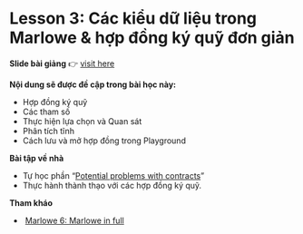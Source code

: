 # Lesson 3: Các kiểu dữ liệu trong Marlowe & hợp đồng ký quỹ đơn giản

**Slide bài giảng** 👉 [visit here](https://docs.google.com/presentation/d/1um6BLe2w8g9uk6-geBKAI\_Ly2QNDaHk3/edit?usp=sharing\&ouid=106187219308748411779\&rtpof=true\&sd=true)

**Nội dung sẽ được đề cập trong bài học này:**

* Hợp đồng ký quỹ
* Các tham số
* Thực hiện lựa chọn và Quan sát
* Phân tích tĩnh
* Cách lưu và mở hợp đồng trong Playground

**Bài tập về nhà**

* Tự học phần “[Potential problems with contracts](https://vcc.gitbook.io/vcc\_marlowe/basic-resources/concepts/potential-problems-with-contracts)”&#x20;
* Thực hành thành thạo với các hợp đồng ký quỹ.

**Tham kháo**

* <img src="https://www.youtube.com/s/desktop/ee2a28de/img/favicon_144x144.png" alt="" data-size="line"> [Marlowe 6: Marlowe in full](https://youtu.be/Ro8iBh7V7oc)

